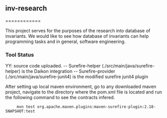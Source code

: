 ## inv-research
============

This project serves for the purposes of the research into database of invariants. We would like to see how database of invariants can help programming tasks and in general, software engineering.

### Tool Status

YY: source code uploaded. 
 -- Surefire-helper (./src/main/java/surefire-helper) is the Daikon integration
 -- Surefire-provider (./src/main/java/surefire-junit4) is the modified surefire junit4 plugin
 
 After setting up local maven environment, go to any downloaded maven project, navigate to the directory where the pom.xml file is located and run the following command to see the contracts infered.
 
         mvn test org.apache.maven.plugins:maven-surefire-plugin:2.18-SNAPSHOT:test

 
